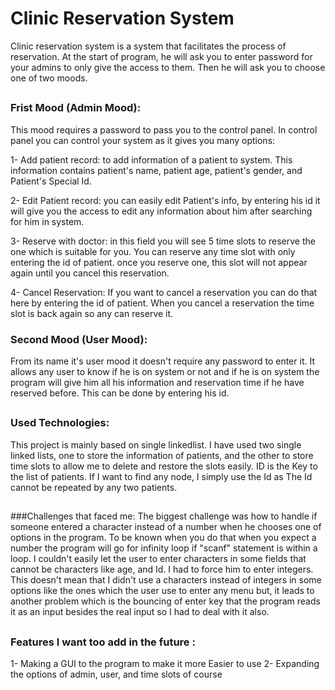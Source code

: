 # Clinic Reservation System

Clinic reservation system is a system that facilitates the process of reservation.
At the start of program, he will ask you to enter password for your admins to only give the access 
to them. Then he will ask you to choose one of two moods.
## 
### Frist Mood (Admin Mood):
This mood requires a password to pass you to the control panel. In control panel you can control your system as it gives you many options:

1- Add patient record: to add information of a patient to system.
This information contains patient's name, patient age, patient's gender, and Patient's Special Id.

2- Edit Patient record: you can easily edit Patient's info, by entering his id it will give you the access to edit any information about him after searching for him in system.

3- Reserve with doctor: in this field you will see 5 time slots to reserve the one which is suitable for you.
You can reserve any time slot with only entering the id of patient.
once you reserve one, this slot will not appear again until you cancel this reservation. 

4- Cancel Reservation: If you want to cancel a reservation you can do that here by entering the id of patient. When you cancel a reservation the time slot is back again so any can reserve it. 


### Second Mood (User Mood): 
From its name it's user mood it doesn't require any password to enter it. It allows any user to know if he is on system or not and if he is on system the program will give him all his information and reservation time if he have reserved before. This can be done by entering his id.

## 
### Used Technologies:
This project is mainly based on single linkedlist.
I have used two single linked lists, one to store the information of patients, and the other to store time slots to allow me to delete and restore the slots easily.
ID is the Key to the list of patients. If I want to find any node, I simply use the Id as The Id cannot be repeated by any two patients.

##
###Challenges that faced me:
The biggest challenge was how to handle if someone entered a character instead of a number when he chooses one of options in the program.
To be known when you do that when you expect a number the program will go for infinity loop if "scanf" statement is within a loop.
I couldn't easily let the user to enter characters in some fields that cannot be characters like age, and Id.
I had to force him to enter integers.
This doesn't mean that I didn't use a characters instead of integers in some options like the ones which the user use to enter any menu but, it leads to another problem which is the bouncing of enter key that the program reads it as an input besides the real input so I had to deal with it also.
##
### Features I want too add in the future : 
1- Making a GUI to the program to make it more Easier to use 
2- Expanding the options of admin, user, and time slots of course 

